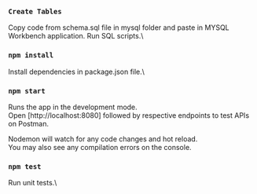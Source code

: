 ### `Create Tables`

Copy code from schema.sql file in mysql folder and paste in MYSQL Workbench application. Run SQL scripts.\

### `npm install`

Install dependencies in package.json file.\

### `npm start`

Runs the app in the development mode.\
Open [http://localhost:8080] followed by respective endpoints to test APIs on Postman.

Nodemon will watch for any code changes and hot reload.\
You may also see any compilation errors on the console.

### `npm test`

Run unit tests.\